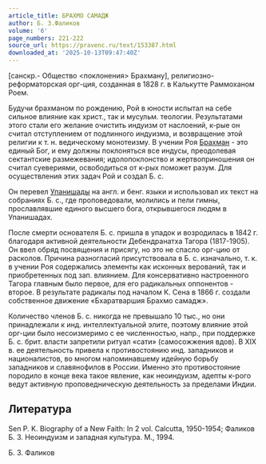 ```yaml
---
article_title: БРАХМО САМАДЖ
author: Б. З.Фаликов
volume: '6'
page_numbers: 221-222
source_url: https://pravenc.ru/text/153387.html
downloaded_at: '2025-10-13T09:47:40Z'
---
```


[санскр.- Общество <поклонения> Брахману], религиозно-реформаторская орг-ция, созданная в 1828 г. в Калькутте Раммоханом Роем.

Будучи брахманом по рождению, Рой в юности испытал на себе сильное влияние как христ., так и мусульм. теологии. Результатами этого стали его желание очистить индуизм от наслоений, к-рые он считал отступлением от подлинного индуизма, и возвращение этой религии к т. н. ведическому монотеизму. В учении Роя [Брахман](https://pravenc.ru/text/Брахман.html) - это единый Бог, и ему должны поклоняться все индусы, преодолевая сектантские размежевания; идолопоклонство и жертвоприношения он считал суевериями, освободиться от к-рых поможет разум. Для осуществления этих задач Рой и создал Б. с.

Он перевел [Упанишады](https://pravenc.ru/text/Упанишады.html) на англ. и бенг. языки и использовал их текст на собраниях Б. с., где проповедовали, молились и пели гимны, прославлявшие единого высшего бога, открывшегося людям в Упанишадах.

После смерти основателя Б. с. пришла в упадок и возродилась в 1842 г. благодаря активной деятельности Дебендранатха Тагора (1817-1905). Он ввел обряд посвящения и присягу, но это не спасло орг-цию от расколов. Причина разногласий присутствовала в Б. с. изначально, т. к. в учении Роя содержались элементы как исконных верований, так и приобретенных под зап. влиянием. Для консервативно настроенного Тагора главным было первое, для его радикальных оппонентов - второе. В результате радикалы под началом К. Сена в 1866 г. создали собственное движение «Бхаратваршия Брахмо самадж».

Количество членов Б. с. никогда не превышало 10 тыс., но они принадлежали к инд. интеллектуальной элите, поэтому влияние этой орг-ции было несоизмеримо с ее численностью, напр., при поддержке Б. с. брит. власти запретили ритуал «сати» (самосожжения вдов). В XIX в. ее деятельность привела к противостоянию инд. западников и националистов, во многом напоминавшему идейную борьбу западников и славянофилов в России. Именно это противостояние породило в конце века такое явление, как неоиндуизм, адепты к-рого ведут активную проповедническую деятельность за пределами Индии.

## Литература

Sen P. K. Biography of a New Faith: In 2 vol. Calcutta, 1950-1954; Фаликов Б. З. Неоиндуизм и западная культура. М., 1994.

Б. З.  Фаликов
